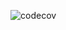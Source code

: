 ![codecov](https://codecov.io/gh/ZlobinVladimir/SpaceShip2022/branch/Rotate/graph/badge.svg?token=HM888L8K1I)